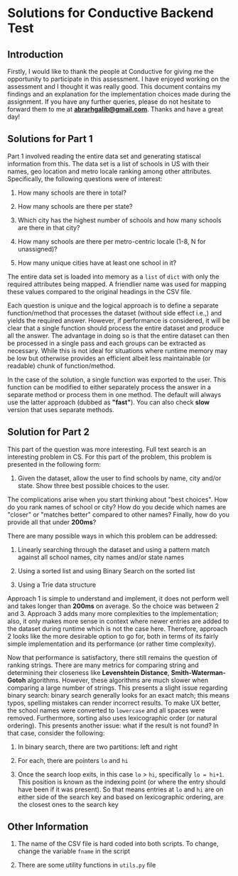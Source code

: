 # Solutions for Conductive Backend Test

## Introduction

Firstly, I would like to thank the people at Conductive for giving me the opportunity to participate in this assessment. I have enjoyed working on the assessment and I thought it was really good. This document contains my findings and an explanation for the implementation choices made during the assignment. If you have any further queries, please do not hesitate to forward them to me at **abrarhgalib@gmail.com**. Thanks and have a great day!

## Solutions for Part 1

Part 1 involved reading the entire data set and generating statiscal information from this. The data set is a list of schools in US with their names, geo location and metro locale ranking among other attributes. Specifically, the following questions were of interest:

1. How many schools are there in total?

2. How many schools are there per state?

3. Which city has the highest number of schools and how many schools are there in that city?

4. How many schools are there per metro-centric locale (1-8, N for unassigned)?

5. How many unique cities have at least one school in it?

The entire data set is loaded into memory as a `list` of `dict` with only the required attributes being mapped. A friendlier name was used for mapping these values compared to the original headings in the CSV file.

Each question is unique and the logical approach is to define a separate function/method that processes the dataset (without side effect i.e.,) and yields the required answer. However, if performance is considered, it will be clear that a single function should process the entire dataset and produce all the answer. The advantage in doing so is that the entire dataset can then be processed in a single pass and each groups can be extracted as necessary. While this is not ideal for situations where runtime memory may be low but otherwise provides an efficient albeit less maintainable (or readable) chunk of function/method.

In the case of the solution, a single function was exported to the user. This function can be modified to either separately process the answer in a separate method or process them in one method. The default will always use the latter approach (dubbed as **"fast"**). You can also check **slow** version that uses separate methods.

## Solution for Part 2

This part of the question was more interesting. Full text search is an interesting problem in CS. For this part of the problem, this problem is presented in the following form:

1. Given the dataset, allow the user to find schools by name, city and/or state. Show three best possible choices to the user.

The complications arise when you start thinking about "best choices". How do you rank names of school or city? How do you decide which names are "closer" or "matches better" compared to other names? Finally, how do you provide all that under **200ms**?

There are many possible ways in which this problem can be addressed:

1. Linearly searching through the dataset and using a pattern match against all school names, city names and/or state names

2. Using a sorted list and using Binary Search on the sorted list

3. Using a Trie data structure

Approach 1 is simple to understand and implement, it does not perform well and takes longer than **200ms** on average. So the choice was between 2 and 3. Approach 3 adds many more complexities to the implementation; also, it only makes more sense in context where newer entries are added to the dataset during runtime which is not the case here. Therefore, approach 2 looks like the more desirable option to go for, both in terms of its fairly simple implementation and its performance (or rather time complexity).

Now that performance is satisfactory, there still remains the question of ranking strings. There are many metrics for comparing string and determining their closeness like **Levenshtein Distance**, **Smith-Waterman-Gotoh** algorithms. However, these algorithms are much slower when comparing a large number of strings. This presents a slight issue regarding binary search: binary search generally looks for an exact match; this means typos, spelling mistakes can render incorrect results. To make UX better, the school names were converted to `lowercase` and all spaces were removed. Furthermore, sorting also uses lexicographic order (or natural ordering). This presents another issue: what if the result is not found? In that case, consider the following:

1. In binary search, there are two partitions: left and right

2. For each, there are pointers `lo` and `hi`

3. Once the search loop exits, in this case `lo` > `hi`, specifically `lo = hi+1`. This position is known as the indexing point (or where the entry should have been if it was present). So that means entries at `lo` and `hi` are on either side of the search key and based on lexicographic ordering, are the closest ones to the search key

## Other Information

1. The name of the CSV file is hard coded into both scripts. To change, change the variable `fname` in the script

2. There are some utility functions in `utils.py` file